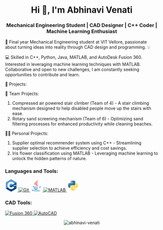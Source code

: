 <h1 align="center">Hi 👋, I'm Abhinavi Venati</h1>
<h3 align="center">Mechanical Engineering Student | CAD Designer | C++ Coder | Machine Learning Enthusiast</h3>
🔧 Final year Mechanical Engineering student at VIT Vellore, passionate about turning ideas into reality through CAD design and programming. 💡

💻 Skilled in C++, Python, Java, MATLAB, and AutoDesk Fusion 360. Interested in leveraging machine learning techniques with MATLAB. Collaborative and open to new challenges, I am constantly seeking opportunities to contribute and learn.

🚀 Projects:

🤝 Team Projects:
1. Compressed air powered stair climber (Team of 4) - A stair climbing mechanism designed to help disabled people move up the stairs with ease.
2. Rotary sand screening mechanism (Team of 6) - Optimizing sand filtering processes for enhanced productivity while cleaning beaches.
   
👨‍💻 Personal Projects:
1. Supplier optimal recommender system using C++ - Streamlining supplier selection to achieve efficiency and cost savings.
2. Iris flower classification using MATLAB - Leveraging machine learning to unlock the hidden patterns of nature.

<h3 align="left">Languages and Tools:</h3>

<p align="left">
  <a href="https://www.w3schools.com/cpp/" target="_blank" rel="noreferrer">
    <img src="https://raw.githubusercontent.com/devicons/devicon/master/icons/cplusplus/cplusplus-original.svg" alt="C++" width="40" height="40"/>
  </a>
  <a href="https://git-scm.com/" target="_blank" rel="noreferrer">
    <img src="https://www.vectorlogo.zone/logos/git-scm/git-scm-icon.svg" alt="Git" width="40" height="40"/>
  </a>
  <a href="https://www.java.com" target="_blank" rel="noreferrer">
    <img src="https://raw.githubusercontent.com/devicons/devicon/master/icons/java/java-original.svg" alt="Java" width="40" height="40"/>
  </a>
  <a href="https://www.mathworks.com/" target="_blank" rel="noreferrer">
    <img src="https://upload.wikimedia.org/wikipedia/commons/2/21/Matlab_Logo.png" alt="MATLAB" width="40" height="40"/>
  </a>
  <a href="https://www.python.org" target="_blank" rel="noreferrer">
    <img src="https://raw.githubusercontent.com/devicons/devicon/master/icons/python/python-original.svg" alt="Python" width="40" height="40"/>
  </a>
</p>

<h3 align="left">CAD Tools:</h3>

<p align="left"> 
  <a href="https://www.autodesk.com/products/fusion-360/overview" target="_blank" rel="noreferrer"> 
    <img src="https://play-lh.googleusercontent.com/WVl18ugl3adNd8rjRQUJwnmt5VeiSf-7GSv7Fae8vbKywECFwsYXbD43buTZCmAR11ht" alt="Fusion 360" width="40" height="40"/> 
  </a>
  <a href="https://www.autodesk.com/products/autocad/overview" target="_blank" rel="noreferrer"> 
    <img src="https://seeklogo.com/images/A/autocad-logo-69326D7728-seeklogo.com.png" alt="AutoCAD" width="40" height="40"/> 
  </a>
</p>

<p align="center">
  <img src="https://github-readme-stats.vercel.app/api/top-langs?username=abhinavi-venati&show_icons=true&locale=en&layout=compact" alt="abhinavi-venati" />
</p>


